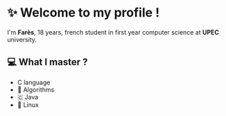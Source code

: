 <h1><strong>✨ Welcome to my profile !</strong></h1>

I'm **Farès**, 18 years, french student in first year computer science at **UPEC** university.


<h2>💻 What I master ? </h2>

<ul> 
  <li>C language</li>
  <li>🧩 Algorithms</li>
  <li>🇨 Java</li>
  <li>🐧 Linux</li>
</ul>


<!---
Farescm/Farescm is a ✨ special ✨ repository because its `README.md` (this file) appears on your GitHub profile.
You can click the Preview link to take a look at your changes.
--->
